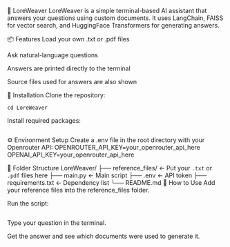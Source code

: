 🧵 LoreWeaver
LoreWeaver is a simple terminal-based AI assistant that answers your questions using custom documents. It uses LangChain, FAISS for vector search, and HuggingFace Transformers for generating answers.

📦 Features
Load your own .txt or .pdf files

Ask natural-language questions

Answers are printed directly to the terminal

Source files used for answers are also shown

🚀 Installation
Clone the repository:


```git clone https://github.com/yourusername/LoreWeaver.git
cd LoreWeaver
```

Install required packages:

```pip install -r requirements.txt 
```

⚙️ Environment Setup
Create a .env file in the root directory with your Openrouter API:
OPENROUTER_API_KEY=your_openrouter_api_here
OPENAI_API_KEY=your_openrouter_api_here

📂 Folder Structure
LoreWeaver/
├── reference_files/        ← Put your `.txt` or `.pdf` files here
├── main.py                 ← Main script
├── .env                    ← API token
├── requirements.txt        ← Dependency list
└── README.md
🧠 How to Use
Add your reference files into the reference_files folder.

Run the script:

```python main.py
```

Type your question in the terminal.

Get the answer and see which documents were used to generate it.
